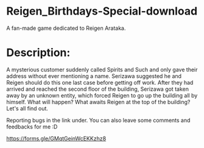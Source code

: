 # Reigen_Birthdays-Special-download
A fan-made game dedicated to Reigen Arataka.

# Description:
A mysterious customer suddenly called Spirits and Such and only gave their address without ever mentioning a name. Serizawa suggested he and Reigen should do this one last case before getting off work. After they had arrived and reached the second floor of the building, Serizawa got taken away by an unknown entity, which forced Reigen to go up the building all by himself. What will happen? What awaits Reigen at the top of the building? Let's all find out.

Reporting bugs in the link under. You can also leave some comments and feedbacks for me :D

https://forms.gle/GMqtGeinWcEKKzhz8
